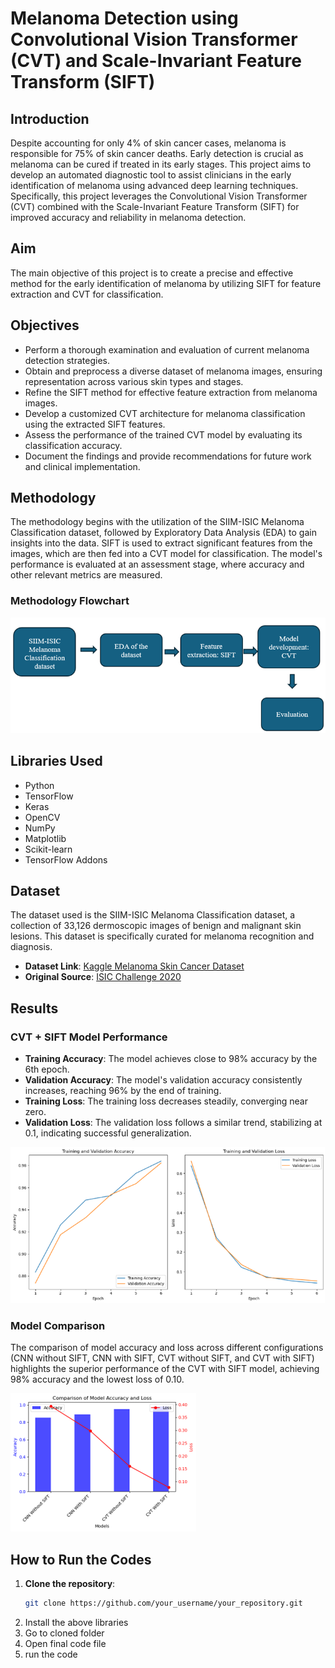 # Melanoma Detection using Convolutional Vision Transformer (CVT) and Scale-Invariant Feature Transform (SIFT)

## Introduction

Despite accounting for only 4% of skin cancer cases, melanoma is responsible for 75% of skin cancer deaths. Early detection is crucial as melanoma can be cured if treated in its early stages. This project aims to develop an automated diagnostic tool to assist clinicians in the early identification of melanoma using advanced deep learning techniques. Specifically, this project leverages the Convolutional Vision Transformer (CVT) combined with the Scale-Invariant Feature Transform (SIFT) for improved accuracy and reliability in melanoma detection.

## Aim

The main objective of this project is to create a precise and effective method for the early identification of melanoma by utilizing SIFT for feature extraction and CVT for classification.

## Objectives

- Perform a thorough examination and evaluation of current melanoma detection strategies.
- Obtain and preprocess a diverse dataset of melanoma images, ensuring representation across various skin types and stages.
- Refine the SIFT method for effective feature extraction from melanoma images.
- Develop a customized CVT architecture for melanoma classification using the extracted SIFT features.
- Assess the performance of the trained CVT model by evaluating its classification accuracy.
- Document the findings and provide recommendations for future work and clinical implementation.

## Methodology

The methodology begins with the utilization of the SIIM-ISIC Melanoma Classification dataset, followed by Exploratory Data Analysis (EDA) to gain insights into the data. SIFT is used to extract significant features from the images, which are then fed into a CVT model for classification. The model's performance is evaluated at an assessment stage, where accuracy and other relevant metrics are measured.

### Methodology Flowchart
![Methodology Flowchart](./pics/Picture1.png)

## Libraries Used

- Python
- TensorFlow
- Keras
- OpenCV
- NumPy
- Matplotlib
- Scikit-learn
- TensorFlow Addons

## Dataset

The dataset used is the SIIM-ISIC Melanoma Classification dataset, a collection of 33,126 dermoscopic images of benign and malignant skin lesions. This dataset is specifically curated for melanoma recognition and diagnosis.

- **Dataset Link**: [Kaggle Melanoma Skin Cancer Dataset](https://www.kaggle.com/datasets/hasnainjaved/melanoma-skin-cancer-dataset-of-10000-images)
- **Original Source**: [ISIC Challenge 2020](https://challenge2020.isic-archive.com/)

## Results

### CVT + SIFT Model Performance

- **Training Accuracy**: The model achieves close to 98% accuracy by the 6th epoch.
- **Validation Accuracy**: The model's validation accuracy consistently increases, reaching 96% by the end of training.
- **Training Loss**: The training loss decreases steadily, converging near zero.
- **Validation Loss**: The validation loss follows a similar trend, stabilizing at 0.1, indicating successful generalization.

![Training and Validation Metrics](./pics/Picture2.png)

### Model Comparison

The comparison of model accuracy and loss across different configurations (CNN without SIFT, CNN with SIFT, CVT without SIFT, and CVT with SIFT) highlights the superior performance of the CVT with SIFT model, achieving 98% accuracy and the lowest loss of 0.10.

![Model Comparison](./pics/Picture3.png)

## How to Run the Codes

1. **Clone the repository**:
   ```bash
   git clone https://github.com/your_username/your_repository.git
2. Install the above libraries
3. Go to cloned folder
4. Open final code file
5. run the code

